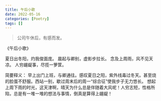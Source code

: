 ```yaml
---
title: 午后小歌
date: 2022-05-16
categories: [Poetry]
tags: []
---
```


> 公司午休后，有感而发。

《午后小歌》

夏日出冬阳，灼我俊面庞。
晨起与卿别，虚影步拉长。
念及上周雨，风不见天凉。
人穷龌龊事，尽揽一箩筐。

简要释义：
早上出门上班，与卿通往。感叹夏日之阳，紫外线毒过冬天。甚至烧的脸蛋不舒服。西站一别，歇过周末后的周一“综合征”使我步子无力悠长。
想起上周下雨的时光，这天津啊，晴天为什么总是伴随着大风呢！人穷志短，性格所陷，总是有一堆一堆的想法与事情，倒真是算得上龌龊！